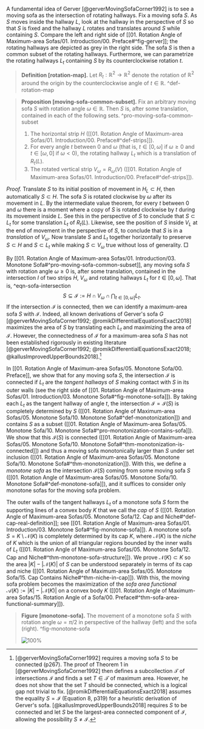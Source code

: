 A fundamental idea of Gerver [@gerverMovingSofaCorner1992] is to see a moving sofa as the intersection of rotating hallways. Fix a moving sofa $S$. As $S$ moves inside the hallway $L$, look at the hallway in the perspective of $S$ so that $S$ is fixed and the hallway $L$ rotates and translates around $S$ while containing $S$. Compare the left and right side of [[01. Rotation Angle of Maximum-area Sofas/01. Introduction/00. Preface#^fig-gerver]]; the rotating hallways are depicted as grey in the right side. The sofa $S$ is then a common subset of the rotating hallways. Furthermore, we can parametrize the rotating hallways $L_t$ containing $S$ by its counterclockwise rotation $t$.

> __Definition [rotation-map].__ Let $R_t : \mathbb{R}^2 \to \mathbb{R}^2$ denote the rotation of $\mathbb{R}^2$ around the origin by the counterclockwise angle of $t \in \mathbb{R}$. ^def-rotation-map

> __Proposition [moving-sofa-common-subset].__ Fix an arbitrary moving sofa $S$ with rotation angle $\omega \in \mathbb{R}$. Then $S$ is, after some translation, contained in each of the following sets. ^pro-moving-sofa-common-subset
> 
> 1. The horizontal strip $H$ ([[01. Rotation Angle of Maximum-area Sofas/01. Introduction/00. Preface#^def-strips]]).
> 2. For every angle $t$ between $0$ and $\omega$ (that is, $t \in [0, \omega]$ if $\omega \geq 0$ and $t \in [\omega, 0]$ if $\omega < 0$), the rotating hallway $L_t$ which is a translation of $R_t(L)$.
> 3. The rotated vertical strip $V_\omega = R_\omega(V)$ ([[01. Rotation Angle of Maximum-area Sofas/01. Introduction/00. Preface#^def-strips]]).

_Proof._ Translate $S$ to its initial position of movement in $H_L \subset H$, then automatically $S \subset H$. The sofa $S$ is rotated clockwise by $\omega$ after its movement in $L$. By the intermediate value theorem, for every $t$ between $0$ and $\omega$ there is a moment where a copy of $S$ is rotated clockwise by $t$ during its movement inside $L$. See this in the perspective of $S$ to conclude that $S \subset L_t$ for some translation $L_t$ of $R_t(L)$. Likewise, see the position of $S$ inside $V_L$ at the end of movement in the perspective of $S$, to conclude that $S$ is in a _translation_ of $V_\omega$. Now translate $S$ and $L_t$ together horizontally to preserve $S \subset H$ and $S \subset L_t$ while making $S \subset V_\omega$ true without loss of generality. □

By [[01. Rotation Angle of Maximum-area Sofas/01. Introduction/03. Monotone Sofa#^pro-moving-sofa-common-subset]], any moving sofa $S$ with rotation angle $\omega \geq 0$ is, after some translation, contained in the intersection $I$ of two strips $H$, $V_\omega$ and rotating hallways $L_t$ for $t \in [0, \omega]$. That is, ^eqn-sofa-intersection
$$
S \subseteq \mathcal{I} := H \cap V_\omega \cap \bigcap_{t \in [0, \omega]} L_t.
$$
If the intersection $\mathcal{I}$ is connected, then we can identify a maximum-area sofa $S$ with $\mathcal{I}$. Indeed, all known derivations of Gerver's sofa $G$ [@gerverMovingSofaCorner1992; @romikDifferentialEquationsExact2018] maximizes the area of $S$ by translating each $L_t$ and maximizing the area of $\mathcal{I}$. However, the connectedness of $\mathcal{I}$ for a maximum-area sofa $S$ has not been established rigorously in existing literature [@gerverMovingSofaCorner1992; @romikDifferentialEquationsExact2018; @kallusImprovedUpperBounds2018].[^connectedness]

In [[01. Rotation Angle of Maximum-area Sofas/05. Monotone Sofa/00. Preface]], we show that for any moving sofa $S$, the intersection $\mathcal{I}$ is connected if $L_t$ are the _tangent hallways_ of $S$ making contact with $S$ in its outer walls (see the right side of [[01. Rotation Angle of Maximum-area Sofas/01. Introduction/03. Monotone Sofa#^fig-monotone-sofa]]). By taking each $L_t$ as the tangent hallway of angle $t$, the intersection $\mathcal{I} = \mathcal{I}(S)$ is completely determined by $S$ ([[01. Rotation Angle of Maximum-area Sofas/05. Monotone Sofa/10. Monotone Sofa#^def-monotonization]]) and contains $S$ as a subset ([[01. Rotation Angle of Maximum-area Sofas/05. Monotone Sofa/10. Monotone Sofa#^pro-monotonization-contains-sofa]]). We show that this $\mathcal{I}(S)$ is connected ([[01. Rotation Angle of Maximum-area Sofas/05. Monotone Sofa/10. Monotone Sofa#^thm-monotonization-is-connected]]) and thus a moving sofa monotonically larger than $S$ under set inclusion ([[01. Rotation Angle of Maximum-area Sofas/05. Monotone Sofa/10. Monotone Sofa#^thm-monotonization]]). With this, we define a _monotone sofa_ as the intersection $\mathcal{I}(S)$ coming from some moving sofa $S$ ([[01. Rotation Angle of Maximum-area Sofas/05. Monotone Sofa/10. Monotone Sofa#^def-monotone-sofa]]), and it suffices to consider only monotone sofas for the moving sofa problem.

The outer walls of the tangent hallways $L_t$ of a monotone sofa $S$ form the supporting lines of a convex body $K$ that we call the _cap_ of $S$ ([[01. Rotation Angle of Maximum-area Sofas/05. Monotone Sofa/12. Cap and Niche#^def-cap-real-definition]]; see [[01. Rotation Angle of Maximum-area Sofas/01. Introduction/03. Monotone Sofa#^fig-monotone-sofa]]). A monotone sofa $S = K \setminus \mathcal{N}(K)$ is completely determined by its cap $K$, where $\mathcal{N}(K)$ is the _niche_ of $K$ which is the union of all triangular regions bounded by the inner walls of $L_t$ ([[01. Rotation Angle of Maximum-area Sofas/05. Monotone Sofa/12. Cap and Niche#^thm-monotone-sofa-structure]]). We prove $\mathcal{N}(K) \subset K$ so the area $|K| - |\mathcal{N}(K)|$ of $S$ can be understood separately in terms of its cap and niche ([[01. Rotation Angle of Maximum-area Sofas/05. Monotone Sofa/15. Cap Contains Niche#^thm-niche-in-cap]]). With this, the moving sofa problem becomes the maximization of the _sofa area functional_ $\mathcal{A}(K) := |K| - |\mathcal{N}(K)|$ on a convex body $K$ ([[01. Rotation Angle of Maximum-area Sofas/15. Rotation Angle of a Sofa/00. Preface#^thm-sofa-area-functional-summary]]).

> __Figure [monotone-sofa].__ The movement of a monotone sofa $S$ with rotation angle $\omega = \pi/2$ in perspective of the hallway (left) and the sofa (right). ^fig-monotone-sofa
> 
> ![100%](images/monotoneSofaCombined.svg)

[^translation]: Technically, translating the moving sofa $S$ may invalidate the initial condition $S \subseteq L_H$. We will relax the full [[old/xb. Upper Bound A1/10. Notations and conventions/00. Preface#^def-sofa]] of a moving sofa $S$ so that only some translation of $S$ is required to be movable from $L_H$ to $L_V$ inside $L$.

[^connectedness]: [@gerverMovingSofaCorner1992] requires a moving sofa $S$ to be connected (p267). The proof of Theorem 1 in [@gerverMovingSofaCorner1992] then defines a subcollection $\mathcal{T}$ of intersections $\mathcal{I}$ and finds a set $T \in \mathcal{T}$ of maximum area. However, he does not show that the set $T$ should be connected, which is a logical gap not trivial to fix. [@romikDifferentialEquationsExact2018] assumes the equality $S = \mathcal{I}$ (Equation 8, p319) for a heuristic derivation of Gerver's sofa. [@kallusImprovedUpperBounds2018] requires $S$ to be connected and let $S$ be the largest-area connected component of $\mathcal{I}$, allowing the possibility $S \neq \mathcal{I}$.